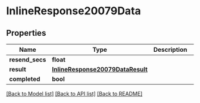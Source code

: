 # InlineResponse20079Data

## Properties
Name | Type | Description | Notes
------------ | ------------- | ------------- | -------------
**resend_secs** | **float** |  | [optional] 
**result** | [**InlineResponse20079DataResult**](InlineResponse20079DataResult.md) |  | [optional] 
**completed** | **bool** |  | [optional] 

[[Back to Model list]](../README.md#documentation-for-models) [[Back to API list]](../README.md#documentation-for-api-endpoints) [[Back to README]](../README.md)

